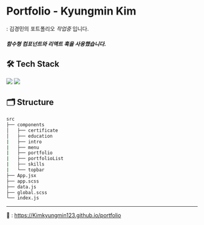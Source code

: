 # Portfolio - Kyungmin Kim

: 김경민의 포트폴리오 _작업중_ 입니다.

##### 함수형 컴포넌트와 리액트 훅을 사용했습니다.

## 🛠 Tech Stack

<img src="https://img.shields.io/badge/React-61DAFB?style=flat-square&logo=React&logoColor=white"/> <img src="https://img.shields.io/badge/Sass-CC6699?style=flat-square&logo=Sass&logoColor=white"/>

## 🗂 Structure

```bash
src
├── components
│   ├── certificate
│   ├── education
|   ├── intro
|   ├── menu
|   ├── portfolio
|   ├── portfolioList
|   ├── skills
|   └── topbar
├── App.jsx
├── app.scss
├── data.js
├── global.scss
└── index.js
```

---

👀 : https://Kimkyungmin123.github.io/portfolio
